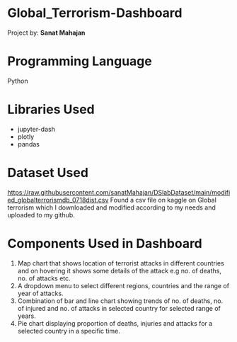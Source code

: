 # Global_Terrorism-Dashboard

Project by: **Sanat Mahajan**

# Programming Language

Python

# Libraries Used

* jupyter-dash
* plotly
* pandas

# Dataset Used

https://raw.githubusercontent.com/sanatMahajan/DSlabDataset/main/modified_globalterrorismdb_0718dist.csv
Found a csv file on kaggle on Global terrorism which I downloaded and modified according to my needs and uploaded to my github.

# Components Used in Dashboard

1) Map chart that shows location of terrorist attacks in different countries and on hovering it shows some details of the attack e.g no. of deaths, no. of attacks etc.
2) A dropdown menu to select different regions, countries and the range of year of attacks.
3) Combination of bar and line chart showing trends of no. of deaths, no. of injured and no. of attacks in selected country for selected range of years.
4) Pie chart displaying proportion of deaths, injuries and attacks for a selected country in a specific time.
